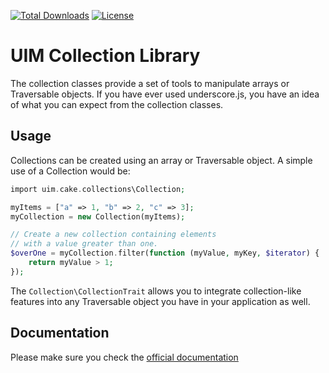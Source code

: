 [![Total Downloads](https://img.shields.io/packagist/dt/UIM/collection.svg?style=flat-square)](https://packagist.org/packages/UIM/collection)
[![License](https://img.shields.io/badge/license-MIT-blue.svg?style=flat-square)](LICENSE.txt)

# UIM Collection Library

The collection classes provide a set of tools to manipulate arrays or Traversable objects.
If you have ever used underscore.js, you have an idea of what you can expect from the collection classes.

## Usage

Collections can be created using an array or Traversable object.  A simple use of a Collection would be:

```php
import uim.cake.collections\Collection;

myItems = ["a" => 1, "b" => 2, "c" => 3];
myCollection = new Collection(myItems);

// Create a new collection containing elements
// with a value greater than one.
$overOne = myCollection.filter(function (myValue, myKey, $iterator) {
    return myValue > 1;
});
```

The `Collection\CollectionTrait` allows you to integrate collection-like features into any Traversable object
you have in your application as well.

## Documentation

Please make sure you check the [official documentation](https://book.UIM.org/4/en/core-libraries/collections.html)
